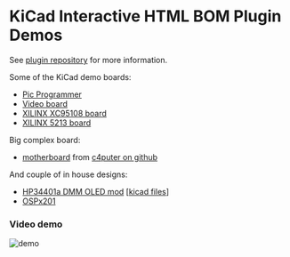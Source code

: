 # KiCad Interactive HTML BOM Plugin Demos

See [plugin repository](https://github.com/openscopeproject/InteractiveHtmlBom)
for more information.

Some of the KiCad demo boards:

-   [Pic Programmer](https://openscopeproject.org/InteractiveHtmlBomDemo/1/ibom.html)
-   [Video board](https://openscopeproject.org/InteractiveHtmlBomDemo/2/ibom.html)
-   [XILINX XC95108 board](https://openscopeproject.org/InteractiveHtmlBomDemo/3/ibom.html)
-   [XILINX 5213 board](https://openscopeproject.org/InteractiveHtmlBomDemo/4/ibom.html)

Big complex board:
-   [motherboard](https://openscopeproject.org/InteractiveHtmlBomDemo/motherboard/ibom.html) from [c4puter on github](https://github.com/c4puter/motherboard)

And couple of in house designs:

-   [HP34401a DMM OLED mod](https://openscopeproject.org/InteractiveHtmlBomDemo/hp34401a_oled/ibom.html) [[kicad files](https://github.com/openscopeproject/HP34401a-OLED-HW)]
-   [OSPx201](https://openscopeproject.org/InteractiveHtmlBomDemo/OSPx201/ibom.html)

### Video demo

![demo](https://openscopeproject.org/InteractiveHtmlBomDemo/gif/capture.gif)
